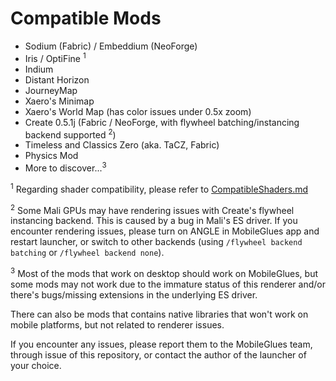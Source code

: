 <!-- markdownlint-disable MD033 -->

# Compatible Mods
- Sodium (Fabric) / Embeddium (NeoForge)
- Iris / OptiFine <sup>1</sup>
- Indium
- Distant Horizon
- JourneyMap
- Xaero's Minimap
- Xaero's World Map (has color issues under 0.5x zoom)
- Create 0.5.1j (Fabric / NeoForge, with flywheel batching/instancing backend supported <sup>2</sup>)
- Timeless and Classics Zero (aka. TaCZ, Fabric)
- Physics Mod
- More to discover...<sup>3</sup>

<sup>1</sup> Regarding shader compatibility, please refer to [CompatibleShaders.md](https://github.com/Swung0x48/MobileGlues-release/blob/main/CompatibleShaders.md)

<sup>2</sup> Some Mali GPUs may have rendering issues with Create's flywheel instancing backend. This is caused by a bug in Mali's ES driver. If you encounter rendering issues, please turn on ANGLE in MobileGlues app and restart launcher, or switch to other backends (using `/flywheel backend batching` or `/flywheel backend none`).

<sup>3</sup> Most of the mods that work on desktop should work on MobileGlues, but some mods may not work due to the immature status of this renderer and/or there's bugs/missing extensions in the underlying ES driver.

There can also be mods that contains native libraries that won't work on mobile platforms, but not related to renderer issues.

If you encounter any issues, please report them to the MobileGlues team, through issue of this repository, or contact the author of the launcher of your choice.
